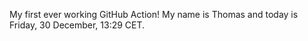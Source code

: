 My first ever working GitHub Action!
My name is Thomas and today is Friday, 30 December, 13:29 CET. 
